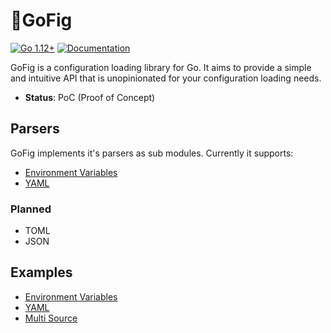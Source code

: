 # 📑GoFig

[![Go 1.12+][goversion-image]][goversion-url]
[![Documentation][gofig-godoc-image]][gofig-godoc-url]

GoFig is a configuration loading library for Go. It aims to provide a simple and intuitive API that is
unopinionated for your configuration loading needs.

* **Status**: PoC (Proof of Concept)

## Parsers

GoFig implements it's parsers as sub modules. Currently it supports:

* [Environment Variables][env-godoc-url]
* [YAML][yaml-godoc-url]

### Planned

* TOML
* JSON

## Examples

* [Environment Variables](examples/001_env)
* [YAML](examples/002_yaml)
* [Multi Source](examples/003_multisource)

[goversion-image]: https://img.shields.io/badge/Go-1.13+-00ADD8.svg
[goversion-url]: https://golang.org/
[gofig-godoc-image]: https://img.shields.io/badge/godoc-reference-00ADD8.svg
[gofig-godoc-url]: https://godoc.org/go.krak3n.codes/gofig
[env-godoc-url]: https://godoc.org/go.krak3n.codes/gofig/parsers/env
[yaml-godoc-url]: https://godoc.org/go.krak3n.codes/gofig/parsers/yaml
